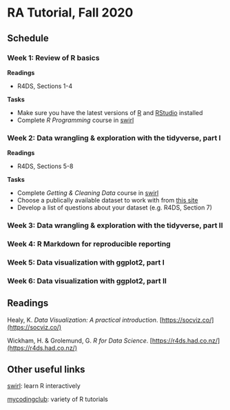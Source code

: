 # RA Tutorial, Fall 2020

## Schedule

### Week 1: Review of R basics

**Readings**
- R4DS, Sections 1-4

**Tasks**
- Make sure you have the latest versions of [R](https://www.r-project.org/) and [RStudio](https://rstudio.com/products/rstudio/) installed
- Complete *R Programming* course in [swirl](https://swirlstats.com/students.html)

### Week 2: Data wrangling & exploration with the tidyverse, part I

**Readings**
- R4DS, Sections 5-8

**Tasks**
- Complete *Getting & Cleaning Data* course in [swirl](https://swirlstats.com/students.html)
- Choose a publically available dataset to work with from [this site](http://archive.ics.uci.edu/ml/datasets.php?format=&task=&att=&area=&numAtt=&numIns=&type=&sort=taskDown&view=table)
- Develop a list of questions about your dataset (e.g. R4DS, Section 7)

### Week 3: Data wrangling & exploration with the tidyverse, part II

### Week 4: R Markdown for reproducible reporting

### Week 5: Data visualization with ggplot2, part I

### Week 6: Data visualization with ggplot2, part II

## Readings

Healy, K. *Data Visualization: A practical introduction*. [https://socviz.co/](https://socviz.co/)

Wickham, H. & Grolemund, G. *R for Data Science*. [https://r4ds.had.co.nz/](https://r4ds.had.co.nz/)

## Other useful links

[swirl](https://swirlstats.com/students.html): learn R interactively

[mycodingclub](https://ourcodingclub.github.io/tutorials.html): variety of R tutorials
